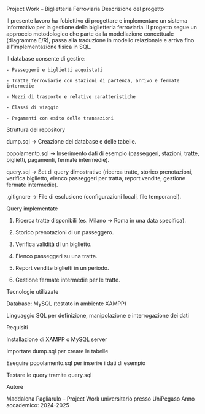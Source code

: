 Project Work – Biglietteria Ferroviaria
Descrizione del progetto

Il presente lavoro ha l’obiettivo di progettare e implementare un sistema informativo per la gestione della biglietteria ferroviaria.
Il progetto segue un approccio metodologico che parte dalla modellazione concettuale (diagramma E/R), passa alla traduzione in modello relazionale e arriva fino all’implementazione fisica in SQL.

Il database consente di gestire:

    - Passeggeri e biglietti acquistati

    - Tratte ferroviarie con stazioni di partenza, arrivo e fermate intermedie

    - Mezzi di trasporto e relative caratteristiche

    - Classi di viaggio

    - Pagamenti con esito delle transazioni

Struttura del repository

dump.sql → Creazione del database e delle tabelle.

popolamento.sql → Inserimento dati di esempio (passeggeri, stazioni, tratte, biglietti, pagamenti, fermate intermedie).

query.sql → Set di query dimostrative (ricerca tratte, storico prenotazioni, verifica biglietto, elenco passeggeri per tratta, report vendite, gestione fermate intermedie).

.gitignore → File di esclusione (configurazioni locali, file temporanei).

Query implementate

  1) Ricerca tratte disponibili (es. Milano → Roma in una data specifica).

  2) Storico prenotazioni di un passeggero.

  3) Verifica validità di un biglietto.

  4) Elenco passeggeri su una tratta.

  5) Report vendite biglietti in un periodo.

  6) Gestione fermate intermedie per le tratte.

Tecnologie utilizzate

Database: MySQL (testato in ambiente XAMPP)

Linguaggio SQL per definizione, manipolazione e interrogazione dei dati

Requisiti

Installazione di XAMPP o MySQL server

Importare dump.sql per creare le tabelle

Eseguire popolamento.sql per inserire i dati di esempio

Testare le query tramite query.sql

Autore

Maddalena Pagliarulo – Project Work universitario presso UniPegaso
Anno accademico: 2024-2025
